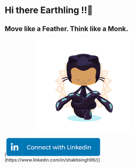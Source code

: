 # Hi there Earthling !!👋
## Move like a Feather. Think like a Monk.
<p align="center">
  <img src = "https://github.com/shaktisingh96/shaktisingh96/blob/main/Image/yogitocat.png" width=300>
</p>
[<img src="https://github.com/shaktisingh96/shaktisingh96/blob/main/Image/linkedin_connect_button.png" width="300"/>(https://www.linkedin.com/in/shaktisingh96/)]

